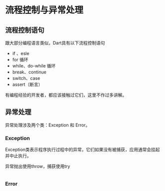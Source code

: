 # 流程控制与异常处理

## 流程控制语句

跟大部分编程语言类似，Dart具有以下流程控制语句

* if 、esle
* for 循环
* while、do-while 循环
* break、continue
* switch、case
* assert（断言）

有编程经验的开发者，都应该接触过它们，这里不作过多讲解。

## 异常处理

异常处理涉及两个类：Exception 和 Error。

### Exception

Exception类表示程序执行过程中的异常，它们如果没有被捕获，应用通常会挂起并中止执行。

异常抛出使用throw，捕获使用try

```

```

### Error



